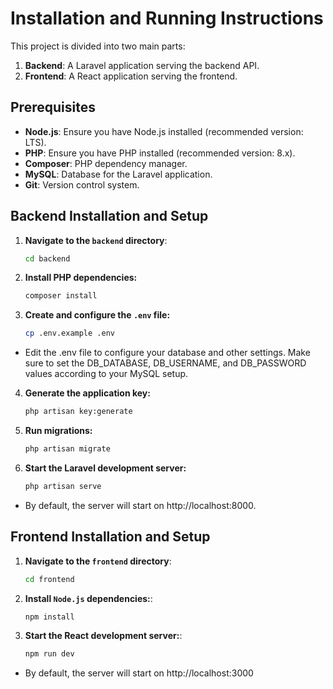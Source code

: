 # Installation and Running Instructions

This project is divided into two main parts:

1. **Backend**: A Laravel application serving the backend API.
2. **Frontend**: A React application serving the frontend.

## Prerequisites

- **Node.js**: Ensure you have Node.js installed (recommended version: LTS).
- **PHP**: Ensure you have PHP installed (recommended version: 8.x).
- **Composer**: PHP dependency manager.
- **MySQL**: Database for the Laravel application.
- **Git**: Version control system.

## Backend Installation and Setup

1. **Navigate to the `backend` directory**:

   ```bash
   cd backend
   ```

2. **Install PHP dependencies:**

   ```bash
   composer install
   ```

3. **Create and configure the `.env` file:**

   ```bash
   cp .env.example .env

   ```

- Edit the .env file to configure your database and other settings. Make sure to set the DB_DATABASE, DB_USERNAME, and DB_PASSWORD values according to your MySQL setup.

4. **Generate the application key:**

   ```bash
   php artisan key:generate

   ```

5. **Run migrations:**

   ```bash
   php artisan migrate
   ```

6. **Start the Laravel development server:**

   ```bash
   php artisan serve

   ```

- By default, the server will start on http://localhost:8000.

## Frontend Installation and Setup

1. **Navigate to the `frontend` directory**:

   ```bash
   cd frontend
   ```

2. **Install `Node.js` dependencies:**:

   ```bash
   npm install
   ```

3. **Start the React development server:**:

   ```bash
   npm run dev
   ```

- By default, the server will start on http://localhost:3000
